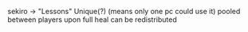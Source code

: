 sekiro -> "Lessons"
Unique(?) (means only one pc could use it)
pooled between players
upon full heal can be redistributed